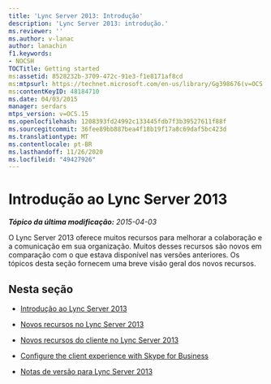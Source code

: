 ```yaml
---
title: 'Lync Server 2013: Introdução'
description: 'Lync Server 2013: introdução.'
ms.reviewer: ''
ms.author: v-lanac
author: lanachin
f1.keywords:
- NOCSH
TOCTitle: Getting started
ms:assetid: 8528232b-3709-472c-91e3-f1e8171af8cd
ms:mtpsurl: https://technet.microsoft.com/en-us/library/Gg398676(v=OCS.15)
ms:contentKeyID: 48184710
ms.date: 04/03/2015
manager: serdars
mtps_version: v=OCS.15
ms.openlocfilehash: 1208393fd24992c133445fdb7f3b39527611f88f
ms.sourcegitcommit: 36fee89bb887bea4f18b19f17a8c69daf5bc423d
ms.translationtype: MT
ms.contentlocale: pt-BR
ms.lasthandoff: 11/26/2020
ms.locfileid: "49427926"
---
```

# <a name="getting-started-with-lync-server-2013"></a>Introdução ao Lync Server 2013

<div data-xmlns="http://www.w3.org/1999/xhtml">

<div class="topic" data-xmlns="http://www.w3.org/1999/xhtml" data-msxsl="urn:schemas-microsoft-com:xslt" data-cs="https://msdn.microsoft.com/">

<div data-asp="https://msdn2.microsoft.com/asp">



</div>

<div id="mainSection">

<div id="mainBody">

<span> </span>

_**Tópico da última modificação:** 2015-04-03_

O Lync Server 2013 oferece muitos recursos para melhorar a colaboração e a comunicação em sua organização. Muitos desses recursos são novos em comparação com o que estava disponível nas versões anteriores. Os tópicos desta seção fornecem uma breve visão geral dos novos recursos.

<div>

## <a name="in-this-section"></a>Nesta seção

  - [Introdução ao Lync Server 2013](lync-server-2013-introduction.md)

  - [Novos recursos no Lync Server 2013](lync-server-2013-new-features.md)

  - [Novos recursos do cliente no Lync Server 2013](lync-server-2013-new-client-features.md)

  - [Configure the client experience with Skype for Business](configure-the-skype-for-business-client-in-lync-server-2013.md)

  - [Notas de versão para Lync Server 2013](lync-server-2013-release-notes.md)

</div>

</div>

<span> </span>

</div>

</div>

</div>

